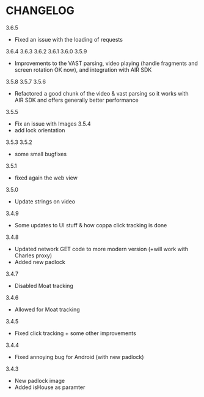 CHANGELOG
=========

3.6.5
 - Fixed an issue with the loading of requests

3.6.4
3.6.3
3.6.2
3.6.1
3.6.0
3.5.9
 - Improvements to the VAST parsing, video playing (handle fragments and screen rotation OK now), and integration with AIR SDK

3.5.8
3.5.7
3.5.6
 - Refactored a good chunk of the video & vast parsing so it works with AIR SDK and offers generally better performance

3.5.5
 - Fix an issue with Images
3.5.4
 - add lock orientation

3.5.3
3.5.2
 - some small bugfixes

3.5.1
 - fixed again the web view

3.5.0
 - Update strings on video

3.4.9
 - Some updates to UI stuff & how coppa click tracking is done

3.4.8
 - Updated network GET code to more modern version (+will work with Charles proxy)
 - Added new padlock

3.4.7
 - Disabled Moat tracking

3.4.6
 - Allowed for Moat tracking

3.4.5
 - Fixed click tracking + some other improvements

3.4.4
 - Fixed annoying bug for Android (with new padlock)

3.4.3
 - New padlock image
 - Added isHouse as paramter
